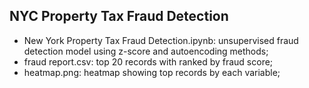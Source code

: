 ## NYC Property Tax Fraud Detection
  - New York Property Tax Fraud Detection.ipynb: unsupervised fraud detection model using z-score and autoencoding methods;
  - fraud report.csv: top 20 records with ranked by fraud score;
  - heatmap.png: heatmap showing top records by each variable;
